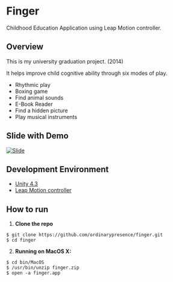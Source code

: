# Finger

Childhood Education Application using Leap Motion controller.

## Overview

This is my university graduation project. (2014)

It helps improve child cognitive ability through six modes of play.
- Rhythmic play
- Boxing game
- Find animal sounds
- E-Book Reader
- Find a hidden picture
- Play musical instruments

## Slide with Demo

[![Slide](https://img.youtube.com/vi/_2Casvk6rBk/0.jpg)](https://youtu.be/_2Casvk6rBk)

## Development Environment

- [Unity 4.3](https://unity3d.com)
- [Leap Motion controller](https://www.leapmotion.com/)

## How to run

1. **Clone the repo**

  ```
  $ git clone https://github.com/ordinarypresence/finger.git
  $ cd finger
  ```

2. **Running on MacOS X:**

  ```
  $ cd bin/MacOS
  $ /usr/bin/unzip finger.zip
  $ open -a finger.app
  ```
  
